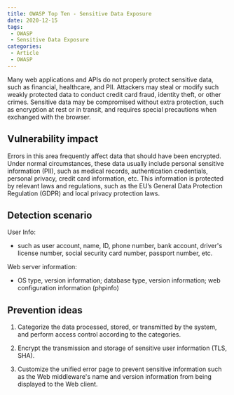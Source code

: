 ```yaml
---
title: OWASP Top Ten - Sensitive Data Exposure
date: 2020-12-15
tags:
 - OWASP
 - Sensitive Data Exposure
categories:
 - Article
 - OWASP
---
```


Many web applications and APIs do not properly protect sensitive data, such as financial, healthcare, and PII. Attackers may steal or modify such weakly protected data to conduct credit card fraud, identity theft, or other crimes. Sensitive data may be compromised without extra protection, such as encryption at rest or in transit, and requires special precautions when exchanged with the browser.

## Vulnerability impact

Errors in this area frequently affect data that should have been encrypted. Under normal circumstances, these data usually include personal sensitive information (PII), such as medical records, authentication credentials, personal privacy, credit card information, etc. This information is protected by relevant laws and regulations, such as the EU’s General Data Protection Regulation (GDPR) and local privacy protection laws.

## Detection scenario

User Info:

- such as user account, name, ID, phone number, bank account, driver's license number, social security card number, passport number, etc.

Web server information:

- OS type, version information; database type, version information; web configuration information (phpinfo)

## Prevention ideas

1. Categorize the data processed, stored, or transmitted by the system, and perform access control according to the categories.

2. Encrypt the transmission and storage of sensitive user information (TLS, SHA).

3. Customize the unified error page to prevent sensitive information such as the Web middleware's name and version information from being displayed to the Web client.



